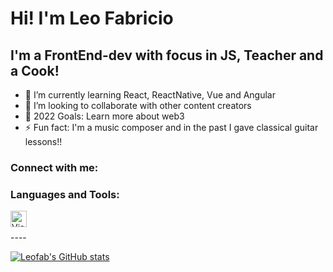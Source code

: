 # Hi! I'm Leo Fabricio

## I'm a FrontEnd-dev with focus in JS, Teacher and a Cook!

- 🌱 I’m currently learning React, ReactNative, Vue and Angular
- 👯 I’m looking to collaborate with other content creators
- 🥅 2022 Goals: Learn more about web3
- ⚡ Fun fact: I'm a music composer and in the past I gave classical guitar lessons!!

### Connect with me:



### Languages and Tools:
<div>
<img align="left" alt="Visual Studio Code" width="26px" src="https://cdn.jsdelivr.net/gh/devicons/devicon/icons/vscode/vscode-original.svg" style="padding-right:10px;" style="pointer-events: none; user-select: none" />
</div>
<br />
<br />
----

[![Leofab's GitHub stats](https://github-readme-stats.vercel.app/api?username=leofab)](https://github.com/anuraghazra/github-readme-stats)
